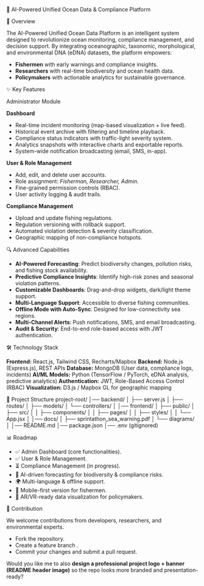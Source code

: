 🌊 AI-Powered Unified Ocean Data & Compliance Platform

📖 Overview

The AI-Powered Unified Ocean Data Platform is an intelligent system designed to revolutionize ocean monitoring, compliance management, and decision support.
By integrating oceanographic, taxonomic, morphological, and environmental DNA (eDNA) datasets, the platform empowers:

* **Fishermen** with early warnings and compliance insights.
* **Researchers** with real-time biodiversity and ocean health data.
* **Policymakers** with actionable analytics for sustainable governance.

✨ Key Features

 Administrator Module

**Dashboard**

* Real-time incident monitoring (map-based visualization + live feed).
* Historical event archive with filtering and timeline playback.
* Compliance status indicators with traffic-light severity system.
* Analytics snapshots with interactive charts and exportable reports.
* System-wide notification broadcasting (email, SMS, in-app).

**User & Role Management**

* Add, edit, and delete user accounts.
* Role assignment: *Fisherman, Researcher, Admin*.
* Fine-grained permission controls (RBAC).
* User activity logging & audit trails.

**Compliance Management**

* Upload and update fishing regulations.
* Regulation versioning with rollback support.
* Automated violation detection & severity classification.
* Geographic mapping of non-compliance hotspots.

 🔍 Advanced Capabilities

* **AI-Powered Forecasting**: Predict biodiversity changes, pollution risks, and fishing stock availability.
* **Predictive Compliance Insights**: Identify high-risk zones and seasonal violation patterns.
* **Customizable Dashboards**: Drag-and-drop widgets, dark/light theme support.
* **Multi-Language Support**: Accessible to diverse fishing communities.
* **Offline Mode with Auto-Sync**: Designed for low-connectivity sea regions.
* **Multi-Channel Alerts**: Push notifications, SMS, and email broadcasting.
* **Audit & Security**: End-to-end role-based access with JWT authentication.

 🛠️ Technology Stack

**Frontend:** React.js, Tailwind CSS, Recharts/Mapbox
**Backend:** Node.js (Express.js), REST APIs
**Database:** MongoDB (User data, compliance logs, incidents)
**AI/ML Models:** Python (TensorFlow / PyTorch, eDNA analysis, predictive analytics)
**Authentication:** JWT, Role-Based Access Control (RBAC)
**Visualization:** D3.js / Mapbox GL for geographic mapping

 📂 Project Structure
project-root/
│── backend/
│   ├── server.js
│   ├── routes/
│   ├── models/
│   └── controllers/
│
│── frontend/
│   ├── public/
│   ├── src/
│   │   ├── components/
│   │   ├── pages/
│   │   ├── styles/
│   │   └── App.jsx
│
│── docs/
│   ├── sprintathon_sea_warning.pdf
│   └── diagrams/
│
│── README.md
│── package.json
│── .env (gitignored)

 📊 Roadmap

* ✅ Admin Dashboard (core functionalities).
* ✅ User & Role Management.
* ⏳ Compliance Management (in progress).
* 🔮 AI-driven forecasting for biodiversity & compliance risks.
* 🌍 Multi-language & offline support.
* 📱 Mobile-first version for fishermen.
* 📡 AR/VR-ready data visualization for policymakers.

🤝 Contribution

We welcome contributions from developers, researchers, and environmental experts.

* Fork the repository.
* Create a feature branch .
* Commit your changes and submit a pull request.



Would you like me to also **design a professional project logo + banner (README header image)** so the repo looks more branded and presentation-ready?
